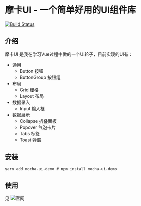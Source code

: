 # 摩卡UI - 一个简单好用的UI组件库

[![Build Status](https://travis-ci.org/April-cl/gulu-april-demo.svg?branch=main)](https://travis-ci.org/April-cl/gulu-april-demo)

## 介绍

摩卡UI 是我在学习Vue过程中做的一个UI轮子，目前实现的UI有：

- 通用
   * Button 按钮
   * ButtonGroup 按钮组
- 布局
   * Grid 栅格
   * Layout 布局
- 数据录入
   * Input 输入框
- 数据展示
   * Collapse 折叠面板
   * Popover 气泡卡片
   * Tabs 标签
   * Toast 弹窗

## 安装

```shell script
yarn add mocha-ui-demo # npm install mocha-ui-demo
```

## 使用

见 ![官网](april-cl.github.io/gulu-april-demo/)